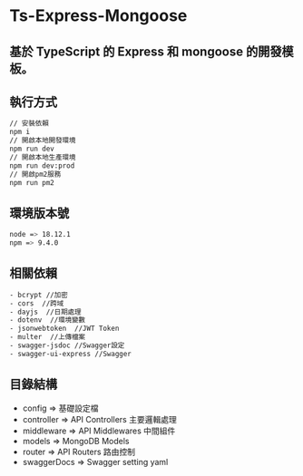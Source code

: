 # Ts-Express-Mongoose

## 基於 TypeScript 的 Express 和 mongoose 的開發模板。

## 執行方式
```bash
// 安裝依賴
npm i
// 開啟本地開發環境
npm run dev
// 開啟本地生產環境
npm run dev:prod
// 開啟pm2服務
npm run pm2
```

## 環境版本號
```bash
node => 18.12.1
npm => 9.4.0
```

## 相關依賴
```bash
- bcrypt //加密
- cors  //跨域
- dayjs  //日期處理 
- dotenv  //環境變數
- jsonwebtoken  //JWT Token
- multer  //上傳檔案
- swagger-jsdoc //Swagger設定
- swagger-ui-express //Swagger
```

## 目錄結構
- config => 基礎設定檔
- controller => API Controllers 主要邏輯處理
- middleware => API Middlewares 中間組件
- models => MongoDB Models
- router => API Routers 路由控制
- swaggerDocs => Swagger setting yaml
